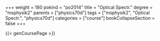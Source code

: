 +++
weight = 180
pokind = "po2014"
title = "Optical Spectr."
degree = "msphysik2"
parents = ["physics70d"]
tags = ["msphysik2", "Optical Spectr.", "physics70d"]
categories = ["course"]
bookCollapseSection = false
+++

{{< genCoursePage >}}
